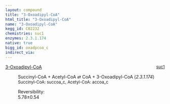 ```yaml
---
layout: compound
title: "3-Oxoadipyl-CoA"
html_title: "3-Oxoadipyl-CoA"
name: "3-Oxoadipyl-CoA"
kegg_id: C02232
chemistries: suc1
enzymes: 2.3.1.174
native: true
bigg_id: oxadpcoa_c
indirect_via:
---
```

<dl><dt class='rs-product'><a href='{{ site.url }}{{ site.baseurl }}/compounds/C02232' class='link-dark' data-bs-toggle='tooltip' data-bs-html='true' data-bs-title='KEGG: C02232'>3-Oxoadipyl-CoA</a><span style='float: right; max-width: 40%'><a href='{{ site.url }}{{ site.baseurl }}/chemistries/suc1' class='link-dark opacity-50' style='font-size: small; word-wrap: anywhere;'>suc1</a></span></dt><dd><p>Succinyl-CoA + Acetyl-CoA &#8644; CoA + 3-Oxoadipyl-CoA (<i>2.3.1.174</i>)<br /><span style='font-size: small;'><span data-bs-toggle='tooltip' data-bs-html='true' data-bs-title='KEGG: C00091'>Succinyl-CoA</span>: succoa_c, <span data-bs-toggle='tooltip' data-bs-html='true' data-bs-title='KEGG: C00024'>Acetyl-CoA</span>: accoa_c</span><br /><div class="reversibility_info">Reversibility: <div class="progress"><div class="progress-bar bg-success" role="progressbar" style="width: 0%" aria-valuenow="0" aria-valuemin="0" aria-valuemax="100"></div></div><span>5.78&plusmn;0.54</span><div class="progress"><div class="progress-bar bg-danger" role="progressbar" style="width: 57.76%" aria-valuenow="5.7764260794223645" aria-valuemin="0" aria-valuemax="10"></div><div class="progress-bar bg-warning" role="progressbar" style="width: 5.42%" aria-valuenow="5.7764260794223645" aria-valuemin="0" aria-valuemax="10"></div></div></div></p><dl></dl></dd></dl>